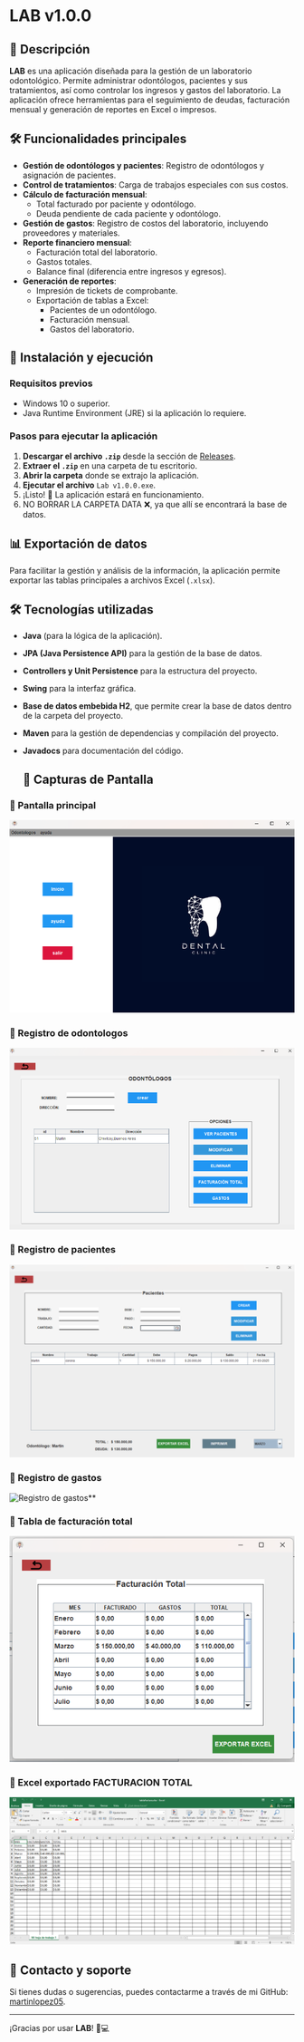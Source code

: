 # LAB v1.0.0

## 📌 Descripción
**LAB** es una aplicación diseñada para la gestión de un laboratorio odontológico. Permite administrar odontólogos, pacientes y sus tratamientos, así como controlar los ingresos y gastos del laboratorio. La aplicación ofrece herramientas para el seguimiento de deudas, facturación mensual y generación de reportes en Excel o impresos.

## 🛠️ Funcionalidades principales
- **Gestión de odontólogos y pacientes**: Registro de odontólogos y asignación de pacientes.
- **Control de tratamientos**: Carga de trabajos especiales con sus costos.
- **Cálculo de facturación mensual**:
  - Total facturado por paciente y odontólogo.
  - Deuda pendiente de cada paciente y odontólogo.
- **Gestión de gastos**: Registro de costos del laboratorio, incluyendo proveedores y materiales.
- **Reporte financiero mensual**:
  - Facturación total del laboratorio.
  - Gastos totales.
  - Balance final (diferencia entre ingresos y egresos).
- **Generación de reportes**:
  - Impresión de tickets de comprobante.
  - Exportación de tablas a Excel:
    - Pacientes de un odontólogo.
    - Facturación mensual.
    - Gastos del laboratorio.

## 🚀 Instalación y ejecución
### Requisitos previos
- Windows 10 o superior.
- Java Runtime Environment (JRE) si la aplicación lo requiere.

### Pasos para ejecutar la aplicación
1. **Descargar el archivo `.zip`** desde la sección de [Releases](https://github.com/martinlopez05/proyecto-LABv1.0.0/releases).
2. **Extraer el `.zip`** en una carpeta de tu escritorio.
3. **Abrir la carpeta** donde se extrajo la aplicación.
4. **Ejecutar el archivo** `Lab v1.0.0.exe`.
5. ¡Listo! 🎉 La aplicación estará en funcionamiento.
6. NO BORRAR LA CARPETA DATA ❌, ya que allí se encontrará la base de datos.

## 📊 Exportación de datos
Para facilitar la gestión y análisis de la información, la aplicación permite exportar las tablas principales a archivos Excel (`.xlsx`).

## 🛠️ Tecnologías utilizadas
- **Java** (para la lógica de la aplicación).
- **JPA (Java Persistence API)** para la gestión de la base de datos.
- **Controllers y Unit Persistence** para la estructura del proyecto.
- **Swing** para la interfaz gráfica.
- **Base de datos embebida H2**, que permite crear la base de datos dentro de la carpeta del proyecto.
- **Maven** para la gestión de dependencias y compilación del proyecto.
- **Javadocs** para documentación del código.

  ## 📸 Capturas de Pantalla

### 🔹 Pantalla principal
![Pantalla principal](images/captura01.png)

### 🔹 Registro de odontologos
![Registro de odontologos](images/captura02.png)

### 🔹 Registro de pacientes
![Registro de pacientes](images/captura03.png)

### 🔹 Registro de gastos
![Registro de gastos](images/captura04.png)**

### 🔹 Tabla de facturación total
![facturacion total](images/captura05.png)

### 🔹 Excel exportado FACTURACION TOTAL
![excel facturado](images/captura06.png)


## 📝 Contacto y soporte
Si tienes dudas o sugerencias, puedes contactarme a través de mi GitHub: [martinlopez05](https://github.com/martinlopez05).

---
¡Gracias por usar **LAB**! 🦷💻


